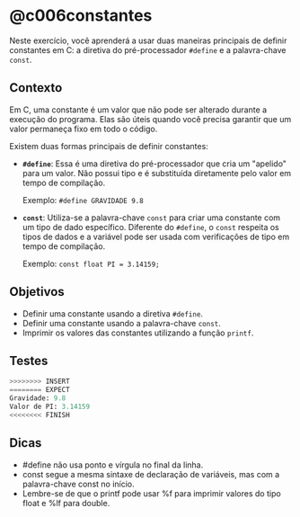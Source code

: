 # @c006constantes

Neste exercício, você aprenderá a usar duas maneiras principais de definir constantes em C: a diretiva do pré-processador `#define` e a palavra-chave `const`.

## Contexto

Em C, uma constante é um valor que não pode ser alterado durante a execução do programa. Elas são úteis quando você precisa garantir que um valor permaneça fixo em todo o código.

Existem duas formas principais de definir constantes:

- **`#define`**: Essa é uma diretiva do pré-processador que cria um "apelido" para um valor. Não possui tipo e é substituída diretamente pelo valor em tempo de compilação.
  
  Exemplo: `#define GRAVIDADE 9.8`

- **`const`**: Utiliza-se a palavra-chave `const` para criar uma constante com um tipo de dado específico. Diferente do `#define`, o `const` respeita os tipos de dados e a variável pode ser usada com verificações de tipo em tempo de compilação.

  Exemplo: `const float PI = 3.14159;`

## Objetivos

- Definir uma constante usando a diretiva `#define`.
- Definir uma constante usando a palavra-chave `const`.
- Imprimir os valores das constantes utilizando a função `printf`.

## Testes

```py
>>>>>>>> INSERT
======== EXPECT
Gravidade: 9.8
Valor de PI: 3.14159
<<<<<<<< FINISH
```

## Dicas

- #define não usa ponto e vírgula no final da linha.
- const segue a mesma sintaxe de declaração de variáveis, mas com a palavra-chave const no início.
- Lembre-se de que o printf pode usar %f para imprimir valores do tipo float e %lf para double.
